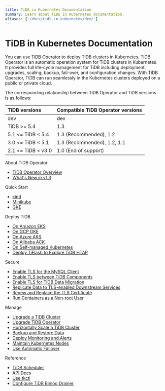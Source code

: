 ```yaml
---
title: TiDB in Kubernetes Documentation
summary: Learn about TiDB in Kubernetes documentation.
aliases: ['/docs/tidb-in-kubernetes/dev/']
---
```


# TiDB in Kubernetes Documentation

You can use [TiDB Operator](https://github.com/pingcap/tidb-operator) to deploy TiDB clusters in Kubernetes. TiDB Operator is an automatic operation system for TiDB clusters in Kubernetes. It provides full life-cycle management for TiDB including deployment, upgrades, scaling, backup, fail-over, and configuration changes. With TiDB Operator, TiDB can run seamlessly in the Kubernetes clusters deployed on a public or private cloud.

The corresponding relationship between TiDB Operator and TiDB versions is as follows:

| TiDB versions | Compatible TiDB Operator versions |
|:---|:---|
| dev               | dev                 |
| TiDB >= 5.4       | 1.3                 |
| 5.1 <= TiDB < 5.4 | 1.3 (Recommended), 1.2      |
| 3.0 <= TiDB < 5.1 | 1.3 (Recommended), 1.2, 1.1 |
| 2.1 <= TiDB < v3.0| 1.0 (End of support)       |

<NavColumns>
<NavColumn>
<ColumnTitle>About TiDB Operator</ColumnTitle>

- [TiDB Operator Overview](tidb-operator-overview.md)
- [What's New in v1.3](whats-new-in-v1.3.md)

</NavColumn>

<NavColumn>
<ColumnTitle>Quick Start</ColumnTitle>

- [kind](get-started.md#create-a-kubernetes-cluster-using-kind)
- [Minikube](get-started.md#create-a-kubernetes-cluster-using-minikube)
- [GKE](deploy-tidb-from-kubernetes-gke.md)

</NavColumn>

<NavColumn>
<ColumnTitle>Deploy TiDB</ColumnTitle>

- [On Amazon EKS](deploy-on-aws-eks.md)
- [On GCP GKE](deploy-on-gcp-gke.md)
- [On Azure AKS](deploy-on-azure-aks.md)
- [On Alibaba ACK](deploy-on-alibaba-cloud.md)
- [On Self-managed Kubernetes](deploy-on-general-kubernetes.md)
- [Deploy TiFlash to Explore TiDB HTAP](deploy-tiflash.md)

</NavColumn>

<NavColumn>
<ColumnTitle>Secure</ColumnTitle>

- [Enable TLS for the MySQL Client](enable-tls-for-mysql-client.md)
- [Enable TLS between TiDB Components](enable-tls-between-components.md)
- [Enable TLS for TiDB Data Migration](enable-tls-for-dm.md)
- [Replicate Data to TLS-enabled Downstream Services](enable-tls-for-ticdc-sink.md)
- [Renew and Replace the TLS Certificate](renew-tls-certificate.md)
- [Run Containers as a Non-root User](containers-run-as-non-root-user.md)

</NavColumn>

<NavColumn>
<ColumnTitle>Manage</ColumnTitle>

- [Upgrade a TiDB Cluster](upgrade-a-tidb-cluster.md)
- [Upgrade TiDB Operator](upgrade-tidb-operator.md)
- [Horizontally Scale a TiDB Cluster](scale-a-tidb-cluster.md)
- [Backup and Restore Data](backup-restore-overview.md)
- [Deploy Monitoring and Alerts](monitor-a-tidb-cluster.md)
- [Maintain Kubernetes Nodes](maintain-a-kubernetes-node.md)
- [Use Automatic Failover](use-auto-failover.md)

</NavColumn>

<NavColumn>
<ColumnTitle>Reference</ColumnTitle>

- [TiDB Scheduler](tidb-scheduler.md)
- [API Docs](https://github.com/pingcap/tidb-operator/blob/master/docs/api-references/docs.md)
- [Use tkctl](use-tkctl.md)
- [Configure TiDB Binlog Drainer](configure-tidb-binlog-drainer.md)

</NavColumn>

</NavColumns>
